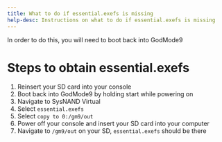 ```yaml
---
title: What to do if essential.exefs is missing
help-desc: Instructions on what to do if essential.exefs is missing
---
```


In order to do this, you will need to boot back into GodMode9

# Steps to obtain essential.exefs
1. Reinsert your SD card into your console
2. Boot back into GodMode9 by holding start while powering on
3. Navigate to SysNAND Virtual
4. Select `essential.exefs`
5. Select `copy to 0:/gm9/out`
6. Power off your console and insert your SD card into your computer
7. Navigate to `/gm9/out` on your SD, `essential.exefs` should be there
